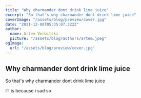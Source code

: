 ```yaml
---
title: "Why charmander dont drink lime juice"
excerpt: "So that's why charmander dont drink lime juice"
coverImage: "/assets/blog/preview/cover.jpg"
date: "2021-12-08T05:35:07.322Z"
author:
  name: Artem Verbitski
  picture: "/assets/blog/authors/artem.jpeg"
ogImage:
  url: "/assets/blog/preview/cover.jpg"
---
```


## Why charmander dont drink lime juice

So that's why charmander dont drink lime juice

IT is because i sad so